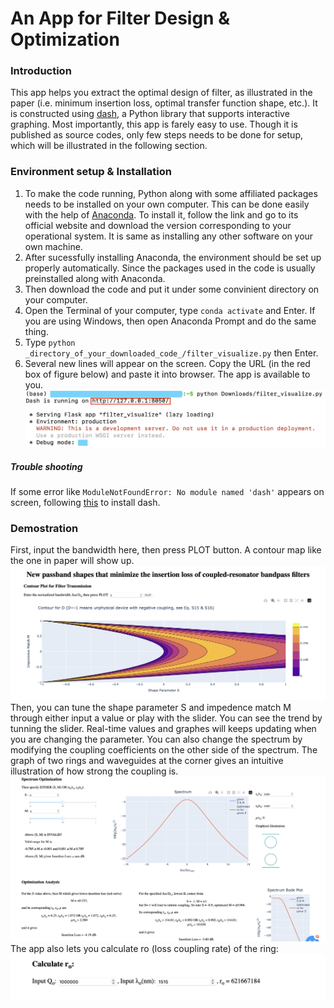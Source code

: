 # An App for Filter Design & Optimization
### Introduction
This app helps you extract the optimal design of filter, as illustrated in the paper (i.e. minimum insertion loss, optimal transfer function shape, etc.). It is constructed using [dash](https://dash.plotly.com), a Python library that supports interactive graphing. Most importantly, this app is farely easy to use. Though it is published as source codes, only few steps needs to be done for setup, which will be illustrated in the following section.
### Environment setup & Installation
1. To make the code running, Python along with some affiliated packages needs to be installed on your own computer. This can be done easily with the help of [Anaconda](https://www.anaconda.com). To install it, follow the link and go to its official website and download the version corresponding to your operational system. It is same as installing any other software on your own machine.  
2. After sucessfully installing Anaconda, the environment should be set up properly automatically. Since the packages used in the code is usually preinstalled along with Anaconda.  
3. Then download the code and put it under some convinient directory on your computer.  
4. Open the Terminal of your computer, type `conda activate` and Enter. If you are using Windows, then open Anaconda Prompt and do the same thing.  
5. Type `python _directory_of_your_downloaded_code_/filter_visualize.py` then Enter.  
6. Several new lines will appear on the screen. Copy the URL (in the red box of figure below) and paste it into browser. The app is available to you. ![illustration1](https://github.com/Xinchang233/Dual-Ring-Filter-Calculator/blob/main/illustration1.png)  
##### Trouble shooting
If some error like `ModuleNotFoundError: No module named 'dash'` appears on screen, following [this](https://dash.plotly.com/installation) to install dash.
### Demostration
First, input the bandwidth here, then press PLOT button. A contour map like the one in paper will show up. ![dm1](https://github.com/Xinchang233/Dual-Ring-Filter-Calculator/blob/main/demo1.png)  
Then, you can tune the shape parameter S and impedence match M through either input a value or play with the slider. You can see the trend by tunning the slider. Real-time values and graphes will keeps updating when you are changing the parameter. You can also change the spectrum by modifying the coupling coefficients on the other side of the spectrum. The graph of two rings and waveguides at the corner gives an intuitive illustration of how strong the coupling is.![dm2](https://github.com/Xinchang233/Dual-Ring-Filter-Calculator/blob/main/demo2.png)  
The app also lets you calculate ro (loss coupling rate) of the ring:![dm3](https://github.com/Xinchang233/Dual-Ring-Filter-Calculator/blob/main/demo3.png)  

